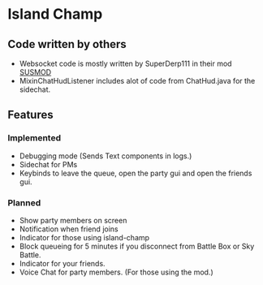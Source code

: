 # Island Champ

## Code written by others
- Websocket code is mostly written by SuperDerp111 in their mod [SUSMOD](https://github.com/SirObby/susmod)
- MixinChatHudListener includes alot of code from ChatHud.java for the sidechat.

## Features
### Implemented

- Debugging mode (Sends Text components in logs.)
- Sidechat for PMs
- Keybinds to leave the queue, open the party gui and open the friends gui.

### Planned

- Show party members on screen
- Notification when friend joins
- Indicator for those using island-champ
- Block queueing for 5 minutes if you disconnect from Battle Box or Sky Battle.
- Indicator for your friends.
- Voice Chat for party members. (For those using the mod.)